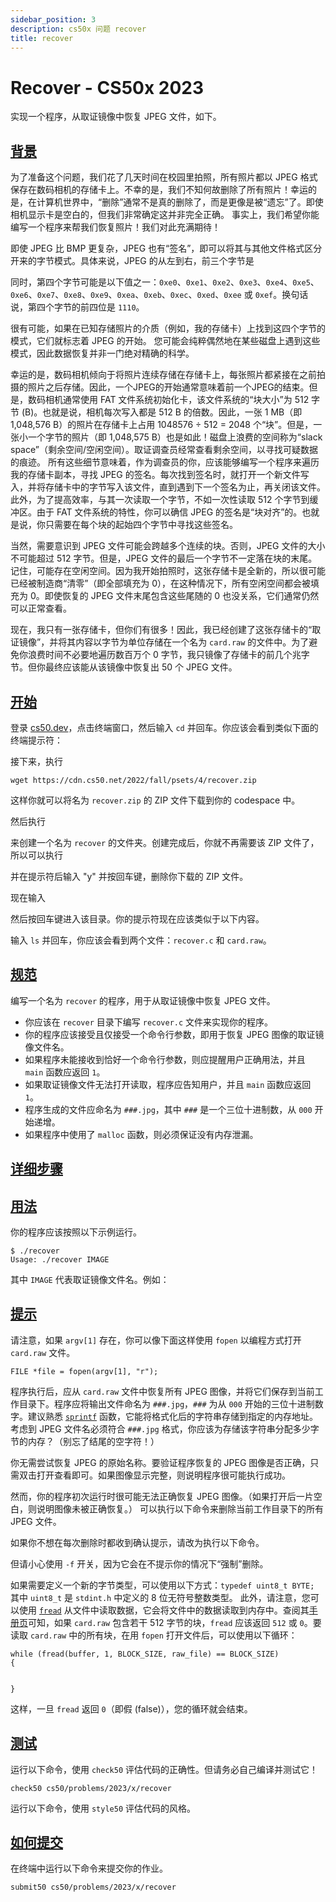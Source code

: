 ```yaml
---
sidebar_position: 3
description: cs50x 问题 recover
title: recover
---
```


# Recover - CS50x 2023

实现一个程序，从取证镜像中恢复 JPEG 文件，如下。

## [背景](#background)

为了准备这个问题，我们花了几天时间在校园里拍照，所有照片都以 JPEG 格式保存在数码相机的存储卡上。不幸的是，我们不知何故删除了所有照片！幸运的是，在计算机世界中，“删除”通常不是真的删除了，而是更像是被“遗忘”了。即使相机显示卡是空白的，但我们非常确定这并非完全正确。 事实上，我们希望你能编写一个程序来帮我们恢复照片！我们对此充满期待！

即使 JPEG 比 BMP 更复杂，JPEG 也有“签名”，即可以将其与其他文件格式区分开来的字节模式。具体来说，JPEG 的从左到右，前三个字节是

同时，第四个字节可能是以下值之一：`0xe0`、`0xe1`、`0xe2`、`0xe3`、`0xe4`、`0xe5`、`0xe6`、`0xe7`、`0xe8`、`0xe9`、`0xea`、`0xeb`、`0xec`、`0xed`、`0xee` 或 `0xef`。换句话说，第四个字节的前四位是 `1110`。

很有可能，如果在已知存储照片的介质（例如，我的存储卡）上找到这四个字节的模式，它们就标志着 JPEG 的开始。 您可能会纯粹偶然地在某些磁盘上遇到这些模式，因此数据恢复并非一门绝对精确的科学。

幸运的是，数码相机倾向于将照片连续存储在存储卡上，每张照片都紧接在之前拍摄的照片之后存储。因此，一个JPEG的开始通常意味着前一个JPEG的结束。但是，数码相机通常使用 FAT 文件系统初始化卡，该文件系统的“块大小”为 512 字节 (B)。也就是说，相机每次写入都是 512 B 的倍数。因此，一张 1 MB（即 1,048,576 B）的照片在存储卡上占用 1048576 ÷ 512 = 2048 个“块”。但是，一张小一个字节的照片（即 1,048,575 B）也是如此！磁盘上浪费的空间称为“slack space”（剩余空间/空闲空间）。取证调查员经常查看剩余空间，以寻找可疑数据的痕迹。
所有这些细节意味着，作为调查员的你，应该能够编写一个程序来遍历我的存储卡副本，寻找 JPEG 的签名。每次找到签名时，就打开一个新文件写入，并将存储卡中的字节写入该文件，直到遇到下一个签名为止，再关闭该文件。此外，为了提高效率，与其一次读取一个字节，不如一次性读取 512 个字节到缓冲区。由于 FAT 文件系统的特性，你可以确信 JPEG 的签名是“块对齐”的。也就是说，你只需要在每个块的起始四个字节中寻找这些签名。

当然，需要意识到 JPEG 文件可能会跨越多个连续的块。否则，JPEG 文件的大小不可能超过 512 字节。但是，JPEG 文件的最后一个字节不一定落在块的末尾。记住，可能存在空闲空间。因为我开始拍照时，这张存储卡是全新的，所以很可能已经被制造商“清零”（即全部填充为 0），在这种情况下，所有空闲空间都会被填充为 0。即使恢复的 JPEG 文件末尾包含这些尾随的 0 也没关系，它们通常仍然可以正常查看。

现在，我只有一张存储卡，但你们有很多！因此，我已经创建了这张存储卡的“取证镜像”，并将其内容以字节为单位存储在一个名为 `card.raw` 的文件中。为了避免你浪费时间不必要地遍历数百万个 0 字节，我只镜像了存储卡的前几个兆字节。但你最终应该能从该镜像中恢复出 50 个 JPEG 文件。

## [开始](#getting-started)

登录 [cs50.dev](https://cs50.dev/)，点击终端窗口，然后输入 `cd` 并回车。你应该会看到类似下面的终端提示符：

接下来，执行

```
wget https://cdn.cs50.net/2022/fall/psets/4/recover.zip

```

这样你就可以将名为 `recover.zip` 的 ZIP 文件下载到你的 codespace 中。

然后执行

来创建一个名为 `recover` 的文件夹。创建完成后，你就不再需要该 ZIP 文件了，所以可以执行

并在提示符后输入 "y" 并按回车键，删除你下载的 ZIP 文件。

现在输入

然后按回车键进入该目录。你的提示符现在应该类似于以下内容。

输入 `ls` 并回车，你应该会看到两个文件：`recover.c` 和 `card.raw`。

## [规范](#specification)

编写一个名为 `recover` 的程序，用于从取证镜像中恢复 JPEG 文件。
-   你应该在 `recover` 目录下编写 `recover.c` 文件来实现你的程序。
-   你的程序应该接受且仅接受一个命令行参数，即用于恢复 JPEG 图像的取证镜像文件名。
-   如果程序未能接收到恰好一个命令行参数，则应提醒用户正确用法，并且 `main` 函数应返回 `1`。
-   如果取证镜像文件无法打开读取，程序应告知用户，并且 `main` 函数应返回 `1`。
-   程序生成的文件应命名为 `###.jpg`，其中 `###` 是一个三位十进制数，从 `000` 开始递增。
-   如果程序中使用了 `malloc` 函数，则必须保证没有内存泄漏。

## [详细步骤](#walkthrough)

## [用法](#usage)

你的程序应该按照以下示例运行。

```
$ ./recover
Usage: ./recover IMAGE

```

其中 `IMAGE` 代表取证镜像文件名。例如：

## [提示](#hints)

请注意，如果 `argv[1]` 存在，你可以像下面这样使用 `fopen` 以编程方式打开 `card.raw` 文件。

```
FILE *file = fopen(argv[1], "r");

```

程序执行后，应从 `card.raw` 文件中恢复所有 JPEG 图像，并将它们保存到当前工作目录下。程序应将输出文件命名为 `###.jpg`，`###` 为从 `000` 开始的三位十进制数字。建议熟悉 [`sprintf`](https://man.cs50.io/3/sprintf) 函数，它能将格式化后的字符串存储到指定的内存地址。考虑到 JPEG 文件名必须符合 `###.jpg` 格式，你应该为存储该字符串分配多少字节的内存？（别忘了结尾的空字符！）

你无需尝试恢复 JPEG 的原始名称。要验证程序恢复的 JPEG 图像是否正确，只需双击打开查看即可。如果图像显示完整，则说明程序很可能执行成功。

然而，你的程序初次运行时很可能无法正确恢复 JPEG 图像。（如果打开后一片空白，则说明图像未被正确恢复。） 可以执行以下命令来删除当前工作目录下的所有 JPEG 文件。

如果你不想在每次删除时都收到确认提示，请改为执行以下命令。

但请小心使用 `-f` 开关，因为它会在不提示你的情况下“强制”删除。

如果需要定义一个新的字节类型，可以使用以下方式：`typedef uint8_t BYTE;`  其中 `uint8_t` 是 `stdint.h` 中定义的 8 位无符号整数类型。
此外，请注意，您可以使用 [`fread`](https://man.cs50.io/3/fread) 从文件中读取数据，它会将文件中的数据读取到内存中。查阅其[手册页](https://man.cs50.io/3/fread)可知，如果 `card.raw` 包含若干 512 字节的块，`fread` 应该返回 `512` 或 `0`。要读取 `card.raw` 中的所有块，在用 `fopen` 打开文件后，可以使用以下循环：

```
while (fread(buffer, 1, BLOCK_SIZE, raw_file) == BLOCK_SIZE)
{


}

```

这样，一旦 `fread` 返回 `0`（即假 (false)），您的循环就会结束。

## [测试](#testing)

运行以下命令，使用 `check50` 评估代码的正确性。但请务必自己编译并测试它！

```
check50 cs50/problems/2023/x/recover

```

运行以下命令，使用 `style50` 评估代码的风格。

## [如何提交](#how-to-submit)

在终端中运行以下命令来提交你的作业。

```
submit50 cs50/problems/2023/x/recover

```
